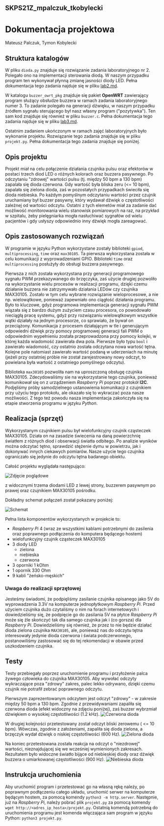 ## SKPS21Z_mpalczuk_tkobylecki

# Dokumentacja projektowa
Mateusz Palczuk, Tymon Kobylecki

## Struktura katalogów
W pliku `dioda.py` znajduje się rozwiązanie zadania laboratoryjnego nr 2.
Polegało ono na implementacji sterowania diodą.
W naszym przypadku program ten wykonywał płynną zmianę jasności diody LED.
Pełna dokumentacja tego zadania najduje się w pliku [lab2.md](lab2.md).

W katalogu `buzzer_owrt_pkg` znajduje się pakiet **OpenWRT** zawierający program służący obsłudze buzzera w ramach zadania laboratoryjnego numer 3.
To zadanie polegało na generacji dźwięku, w naszym przypadku źródłem sygnału sterującego był nasz własny program ("pozytywka").
Ten sam kod znajduje się również w pliku `buzzer.c`.
Pełna dokumentacja tego zadania najduje się w pliku [lab3.md](lab3.md).

Ostatnim zadaniem ukończonym w ramach zajęć laboratoryjnych było wykonanie projektu.
Rozwiązanie tego zadania znajduje się w pliku `projekt.py`.
Pełna dokumentacja tego zadania znajduje się poniżej.

## Opis projektu
Projekt miał na celu połączenie działania czujnika pulsu oraz efektorów w postaci trzech diod LED o różnych kolorach oraz buzzera pasywnego.
Po odczytaniu "zdrowej" wartości pulsu (tj. między 50 bpm a 130 bpm) zapalała się dioda czerwona.
Gdy wartość była bliska zeru (<= 10 bpm), zapalała się zielona dioda, zaś w pozostałych przypadkach świeciła się dioda niebieska.
Po każdym pomyślnym odczytaniu wartości przez czujnik uruchamiany był buzzer pasywny, który wydawał dźwięk o częstotliwości zależnej od wartości odczytu.
Ostatni z tych elemetów miał za zadanie dać możliwość monitorowania wielu stanowisk pomiarowych na raz, na przykład w szpitalu, żeby pielęgniarka mogła nasłuchiwać sygnałów od wielu pacjentów i gdy usłyszy odpowiednio inny dźwięk mogła zareagować.

## Opis zastosowanych rozwiązań
W programie w języku Python wykorzystane zostały biblioteki `gpiod`, `multiprocessing`, `time` oraz `max30105`.
Ta pierwsza wykorzystana została w celu komunikacji z wyprowadzeniami GPIO.
Biblioteki `time` oraz `multiprocessing` posłużyły do obsługi buzzera pasywnego.

Pierwsza z nich została wykorzystana przy generacji programowego sygnału PWM przekazywanego do brzęczyka, zaś użycie drugiej pozwoliło na wykorzystanie wielu procesów w realizacji programu, dzięki czemu działanie buzzera nie zatrzymywało działania LEDów czy czujnika MAX30105.
Zostało w tym celu wybrane rozwiązanie wieloprocesowe, a nie np. wielowątkowe, ponieważ zapewniało ono ciągłość działania programu.
Było to kluczowe, gdyż programowa implementacja generacji sygnału PWM wiązała się z bardzo dużym zużyciem czasu procesora, co powodowało nieciągłą pracę systemu, gdyż przy rozwiązaniu wielowątkowym wszystkie wątki działały na jednym procesorze, co sprawiało, że bywał on przeciążony.
Komunikacja z procesem działającym w tle i generującym odpowiedni dźwięk przy pomocy programowej generacji fali PWM o odpowiednim wypełnieniu została przeprowadzona przy pomocy kolejki, w której każda wiadomość zawierała dwa pola.
Pierwsze było typu `bool` i zawierało wiadomość, czy ostatnio została odczytana nowa wartość tętna.
Kolejne pole natomiast zawierało wartość podaną w uderzeniach na minutę (jeżeli przy ostatniej próbie nie został zarejestrowany nowy odczyt, to powielana była wartość z ostatniego pomyślnego odczytu).

Biblioteka `max30105` pozwoliła nam na uproszczoną obsługę czujnika MAX30105.
Zdecydowaliśmy sie na wykorzystanie tego czujnika, ponieważ komunikował się on z urządzeniem *Raspberry Pi* poprzez protokół **I2C**.
Podjęliśmy próby samodzielnego ustanowienia komunikacji z czujnikiem przy użyciu tego protokołu, ale okazało się to wykraczać poza nasze możliwości.
Z tego też powodu nasza implementacja zakończyła się na etapie stworzenia programu w języku *Python*.

## Realizacja (sprzęt)
Wykorzystanym czujnikiem pulsu był wielofunkcyjny czujnik cząsteczek MAX30105.
Działa on na zasadzie świecenia na daną powierzchnię światłem z różnych diod i obserwacji światła odbitego.
Po analizie wyników można odczytać tętno, sprawdzić stężenie dymu w powietrzu, jak i dokonywać innych ciekawych pomiarów.
Nasze użycie tego czujnika ograniczało się jedynie do odczytu tętna badanego obiektu.

Całość projektu wyglądała następująco:

![Zdjęcie poglądowe](images/zielona.jpg)

z widocznymi trzema diodami LED z lewej strony, buzzerem pasywnym po prawej oraz czujnikiem MAX30105 pośrodku.

Dokładny schemat połączeń został pokazany poniżej:

![Schemat](images/circuit.png)

Pełna lista komponentów wykorzystanych w projekcie to:
- *Raspberry Pi* 4 (wraz ze wszystkimi kablami potrzebnymi do zasilenia oraz poprawnego podłączenia do komputera będącego hostem)
- wielofunkcyjny czujnik cząsteczek MAX30105
- 3 diody LED
    - zielona
    - niebieska
    - czerwona
- 3 oporniki 1 kOhm
- 1 opornik 330 Ohm
- 9 kabli "żeńsko-męskich"

### Uwaga do realizacji sprzętowej
Jesteśmy świadomi, że podpięliśmy zasilanie czujnika opisanego jako 5V do wyprowadzenia 3.3V na komputerze jednopłytkowym *Raspberry Pi*.
Przed użyciem czujnika dużo czytaliśmy o nim na forach internetowych i dowiedzieliśmy się, że podpięcie go do zasilania 5V na płytce *Raspberry Pi* może się źle skończyć tak dla samego czujnika jak i (co gorsza) dla *Raspberry Pi*.
Dowiedzieliśmy się również, że przez to nie będzie działać dioda zielona czujnika `MAX30105`, ale, ponieważ nas do odczytu tętna interesowały jedynie dioda czerwona i świata podczerwonego, postanowiliśmy zastosować się do tej rekomendacji w obawie przed uszkodzeniem czujnika.

## Testy
Testy przebiegały poprzez uruchomienie programu i przyłożenie palca żywego człowieka do czujnika MAX30105. Aby wywołać odczyty wykraczające poza "zdrowy" zakres, palec lekko odrywano, dzięki czemu czujnik nie potrafił zebrać poprawnego odczytu.

Pierwszym zaprezentowanym odczytem jest odczyt "zdrowy" - w zakresie między 50 bpm a 130 bpm.
Zgodnie z przewidywaniami zapaliła się czerwona dioda (efekt widoczny na zdjęciu poniżej), zaś buzzer wybrzmiał dźwiękiem o wysokiej częstotliwości (1.2 kHz).
![Czerwona dioda](images/czerwona.jpg)

W drugiej kolejności przetestowany został odczyt bliski zerowemu ( <= 10 bpm).
Wówczas, zgodnie z założeniami, zapaliła się dioda zielona, a brzęczyk wydał dźwięk o niskiej częstotliwości (600 Hz).
![Zielona dioda](images/zielona.jpg)

Na koniec przetestowana została reakcja na odczyt o "niezdrowej" wartości, nieznajdującej się we wcześniej wymienionych zakresach.
Rezultatem było widoczne światło bijące od niebieskiej diody oraz dźwięk buzzera o umiarkowanej częstotliwości (900 Hz).
![Niebieska dioda](images/niebieska.jpg)

## Instrukcja uruchomienia
Aby uruchomić program i przetestować go na własną rękę należy, po poprawnym podłączeniu całego układu, uruchomić serwer na komputerze będącym hostem, za pomocą komendy `python3 -m http.server`.
Następnie, już na *Raspberry Pi*, należy pobrać plik `projekt.py` za pomocą komendy `wget http://<adres_ip_hosta>/projekt.py`.
Ostatnią komendą potrzebną do uruchomienia programu jest komenda włączająca sam program w języku Python: `python3 projekt.py`.
